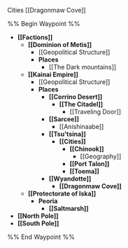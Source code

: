 Cities
[[Dragonmaw Cove]]

%% Begin Waypoint %%
- **[[Factions]]**
	- **[[Dominion of Metis]]**
		- [[Geopolitical Structure]]
		- **Places**
			- [[The Dark mountains]]
	- **[[Kainai Empire]]**
		- [[Geopolitical Structure]]
		- **Places**
			- **[[Corrino Desert]]**
				- **[[The Citadel]]**
					- [[Traveling Door]]
			- **[[Sarcee]]**
				- [[Anishinaabe]]
			- **[[Tsu'tsina]]**
				- **[[Cities]]**
					- **[[Chinook]]**
						- [[Geography]]
					- **[[Port Talon]]**
					- **[[Toema]]**
			- **[[Wyandotte]]**
				- **[[Dragonmaw Cove]]**
	- **[[Protectorate of Iska]]**
		- **Peoria**
			- **[[Saltmarsh]]**
- **[[North Pole]]**
- **[[South Pole]]**

%% End Waypoint %%

